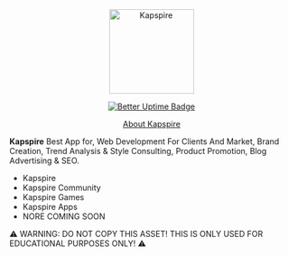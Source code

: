 <div align="center">
	<img src=https://i.imgur.com/92OHQfJ.png" alt="Kapspire" height="150" />
									     
[![Better Uptime Badge](https://betteruptime.com/status-badges/v1/monitor/dc7z.svg)](https://betteruptime.com/?utm_source=status_badge)
									 
<p><a href="https://www.kapspire.com">About Kapspire</a></p>
</div>

**Kapspire** Best App for, Web Development For Clients And Market, Brand Creation, Trend Analysis & Style Consulting, Product Promotion, Blog Advertising & SEO.

- Kapspire
- Kapspire Community
- Kapspire Games
- Kapspire Apps
- NORE COMING SOON

⚠ WARNING: DO NOT COPY THIS ASSET! THIS IS ONLY USED FOR EDUCATIONAL PURPOSES ONLY! ⚠					     
					     
</p>

